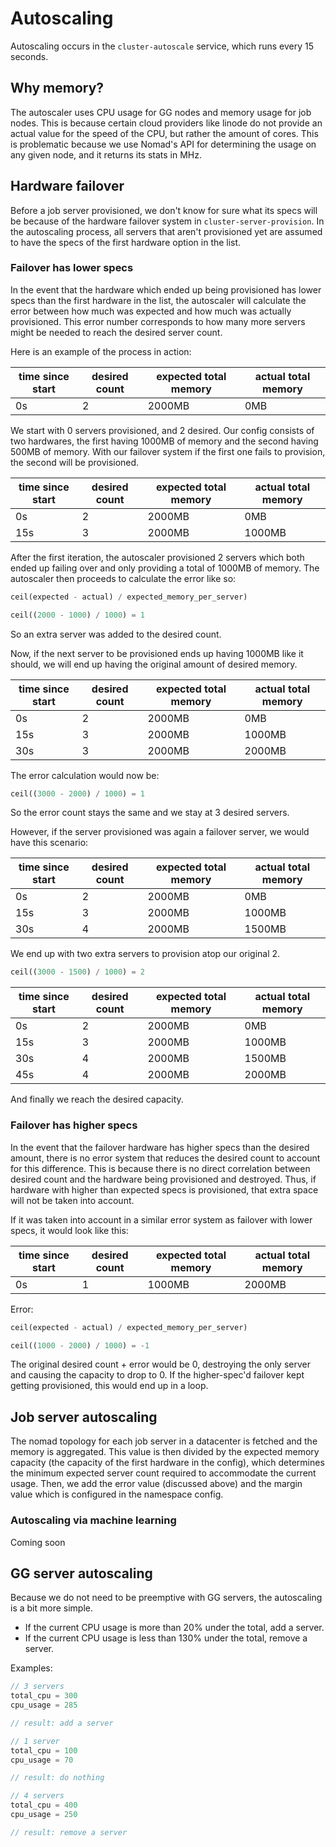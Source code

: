 # Autoscaling

Autoscaling occurs in the `cluster-autoscale` service, which runs every 15 seconds.

## Why memory?

The autoscaler uses CPU usage for GG nodes and memory usage for job nodes. This is because certain cloud providers like linode do not provide an actual value for the speed of the CPU, but rather the amount of cores. This is problematic because we use Nomad's API for determining the usage on any given node, and it returns its stats in MHz.

## Hardware failover

Before a job server provisioned, we don't know for sure what its specs will be because of the hardware failover system in `cluster-server-provision`. In the autoscaling process, all servers that aren't provisioned yet are assumed to have the specs of the first hardware option in the list.

### Failover has lower specs

In the event that the hardware which ended up being provisioned has lower specs than the first hardware in the list, the autoscaler will calculate the error between how much was expected and how much was actually provisioned. This error number corresponds to how many more servers might be needed to reach the desired server count.

Here is an example of the process in action:

| time since start | desired count | expected total memory | actual total memory |
| ---------------- | ------------- | --------------------- | ------------------- |
| 0s               | 2             | 2000MB                | 0MB                 |

We start with 0 servers provisioned, and 2 desired. Our config consists of two hardwares, the first having 1000MB of memory and the second having 500MB of memory. With our failover system if the first one fails to provision, the second will be provisioned.

| time since start | desired count | expected total memory | actual total memory |
| ---------------- | ------------- | --------------------- | ------------------- |
| 0s               | 2             | 2000MB                | 0MB                 |
| 15s              | 3             | 2000MB                | 1000MB              |

After the first iteration, the autoscaler provisioned 2 servers which both ended up failing over and only providing a total of 1000MB of memory. The autoscaler then proceeds to calculate the error like so:

```rust
ceil(expected - actual) / expected_memory_per_server)

ceil((2000 - 1000) / 1000) = 1
```

So an extra server was added to the desired count.

Now, if the next server to be provisioned ends up having 1000MB like it should, we will end up having the original amount of desired memory.

| time since start | desired count | expected total memory | actual total memory |
| ---------------- | ------------- | --------------------- | ------------------- |
| 0s               | 2             | 2000MB                | 0MB                 |
| 15s              | 3             | 2000MB                | 1000MB              |
| 30s              | 3             | 2000MB                | 2000MB              |

The error calculation would now be:

```rust
ceil((3000 - 2000) / 1000) = 1
```

So the error count stays the same and we stay at 3 desired servers.

However, if the server provisioned was again a failover server, we would have this scenario:

| time since start | desired count | expected total memory | actual total memory |
| ---------------- | ------------- | --------------------- | ------------------- |
| 0s               | 2             | 2000MB                | 0MB                 |
| 15s              | 3             | 2000MB                | 1000MB              |
| 30s              | 4             | 2000MB                | 1500MB              |

We end up with two extra servers to provision atop our original 2.

```rust
ceil((3000 - 1500) / 1000) = 2
```

| time since start | desired count | expected total memory | actual total memory |
| ---------------- | ------------- | --------------------- | ------------------- |
| 0s               | 2             | 2000MB                | 0MB                 |
| 15s              | 3             | 2000MB                | 1000MB              |
| 30s              | 4             | 2000MB                | 1500MB              |
| 45s              | 4             | 2000MB                | 2000MB              |

And finally we reach the desired capacity.

### Failover has higher specs

In the event that the failover hardware has higher specs than the desired amount, there is no error system that reduces the desired count to account for this difference. This is because there is no direct correlation between desired count and the hardware being provisioned and destroyed. Thus, if hardware with higher than expected specs is provisioned, that extra space will not be taken into account.

If it was taken into account in a similar error system as failover with lower specs, it would look like this:

| time since start | desired count | expected total memory | actual total memory |
| ---------------- | ------------- | --------------------- | ------------------- |
| 0s               | 1             | 1000MB                | 2000MB              |

Error:

```rust
ceil(expected - actual) / expected_memory_per_server)

ceil((1000 - 2000) / 1000) = -1
```

The original desired count + error would be 0, destroying the only server and causing the capacity to drop to 0. If the higher-spec'd failover kept getting provisioned, this would end up in a loop.

## Job server autoscaling

The nomad topology for each job server in a datacenter is fetched and the memory is aggregated. This value is then divided by the expected memory capacity (the capacity of the first hardware in the config), which determines the minimum expected server count required to accommodate the current usage. Then, we add the error value (discussed above) and the margin value which is configured in the namespace config.

### Autoscaling via machine learning

Coming soon

## GG server autoscaling

Because we do not need to be preemptive with GG servers, the autoscaling is a bit more simple.

-   If the current CPU usage is more than 20% under the total, add a server.
-   If the current CPU usage is less than 130% under the total, remove a server.

Examples:

```rust
// 3 servers
total_cpu = 300
cpu_usage = 285

// result: add a server
```

```rust
// 1 server
total_cpu = 100
cpu_usage = 70

// result: do nothing
```

```rust
// 4 servers
total_cpu = 400
cpu_usage = 250

// result: remove a server
```
